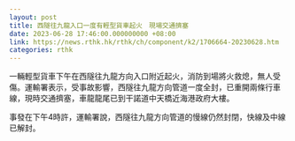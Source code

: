 ```yaml
---
layout: post
title: 西隧往九龍入口一度有輕型貨車起火　現場交通擠塞
date: 2023-06-28 17:46:00.000000000 +08:00
link: https://news.rthk.hk/rthk/ch/component/k2/1706664-20230628.htm
categories: rthk
---
```


一輛輕型貨車下午在西隧往九龍方向入口附近起火，消防到場將火救熄，無人受傷。運輸署表示，受事故影響，西隧往九龍方向管道一度全封，已重開兩條行車線，現時交通擠塞，車龍龍尾已到干諾道中天橋近海港政府大樓。

事發在下午4時許，運輸署說，西隧往九龍方向管道的慢線仍然封閉，快線及中線已解封。
